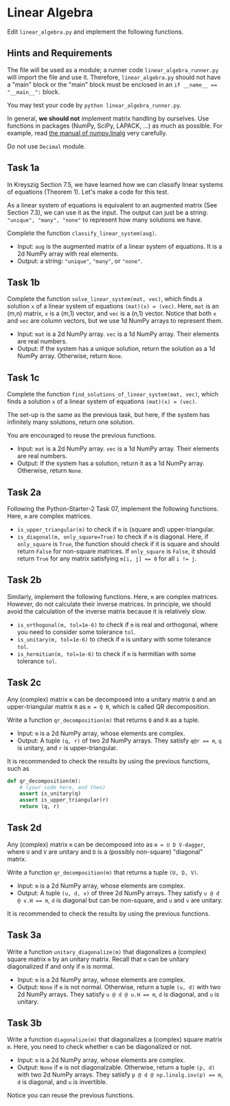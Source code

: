 # Linear Algebra

Edit `linear_algebra.py` and implement the following functions.

## Hints and Requirements

The file will be used as a module; a runner code `linear_algebra_runner.py` will import the file and use it.
Therefore, `linear_algebra.py` should not have a "main" block or the "main" block must be enclosed in an `if __name__ == "__main__":` block.

You may test your code by `python linear_algebra_runner.py`.

In general, **we should not** implement matrix handling by ourselves.
Use functions in packages (NumPy, SciPy, LAPACK, ...) as much as possible.
For example, read [the manual of numpy.linalg](https://numpy.org/doc/stable/reference/routines.linalg.html) very carefully.

Do not use `Decimal` module.

## Task 1a

In Kreyszig Section 7.5, we have learned how we can classify linear systems of equations (Theorem 1).
Let's make a code for this test.

As a linear system of equations is equivalent to an augmented matrix (See Section 7.3), we can use it as the input.
The output can just be a string: `"unique", "many", "none"` to represent how many solutions we have.

Complete the function `classify_linear_system(aug)`.

- Input: `aug` is the augmented matrix of a linear system of equations. It is a 2d NumPy array with real elements.
- Output: a string: `"unique"`, `"many"`, or `"none"`.

## Task 1b

Complete the function `solve_linear_system(mat, vec)`, which finds a solution `x` of a linear system of equations `(mat)(x) = (vec)`.
Here, `mat` is an (m,n) matrix, `x` is a (m,1) vector, and `vec` is a (n,1) vector. Notice that both `x` and `vec` are column vectors, but we use 1d NumPy arrays to represent them.

- Input: `mat` is a 2d NumPy array. `vec` is a 1d NumPy array. Their elements are real numbers.
- Output: If the system has a unique solution, return the solution as a 1d NumPy array. Otherwise, return `None`.

## Task 1c

Complete the function `find_solutions_of_linear_system(mat, vec)`, which finds a solution `x` of a linear system of equations `(mat)(x) = (vec)`.

The set-up is the same as the previous task, but here, if the system has infinitely many solutions, return one solution.

You are encouraged to reuse the previous functions.

- Input: `mat` is a 2d NumPy array. `vec` is a 1d NumPy array. Their elements are real numbers.
- Output: If the system has a solution, return it as a 1d NumPy array. Otherwise, return `None`.

## Task 2a

Following the Python-Starter-2 Task 07, implement the following functions. Here, `m` are complex matrices.

- `is_upper_triangular(m)` to check if `m` is (square and) upper-triangular.
- `is_diagonal(m, only_square=True)` to check if `m` is diagonal. Here, if `only_square` is `True`, the function should check if it is square and should return `False` for non-square matrices. If `only_square` is `False`, it should return `True` for any matrix satisfying `m[i, j] == 0` for all `i != j`.

## Task 2b

Similarly, implement the following functions. Here, `m` are complex matrices. However, do not calculate their inverse matrices. In principle, we should avoid the calculation of the inverse matrix because it is relatively slow.

- `is_orthogonal(m, tol=1e-6)` to check if `m` is real and orthogonal, where you need to consider some tolerance `tol`.
- `is_unitary(m, tol=1e-6)` to check if `m` is unitary with some tolerance `tol`.
- `is_hermitian(m, tol=1e-6)` to check if `m` is hermitian with some tolerance `tol`.

## Task 2c

Any (complex) matrix `m` can be decomposed into a unitary matrix `Q` and an upper-triangular matrix `R` as `m = Q R`, which is called QR decomposition.

Write a function `qr_decomposition(m)` that returns `Q` and `R` as a tuple.

- Input: `m` is a 2d NumPy array, whose elements are complex.
- Output: A tuple `(q, r)` of two 2d NumPy arrays. They satisfy `q@r == m`, `q` is unitary, and `r` is upper-triangular.

It is recommended to check the results by using the previous functions, such as

```python
def qr_decomposition(m):
    # (your code here, and then)
    assert is_unitary(q)
    assert is_upper_triangular(r)
    return (q, r)
```

## Task 2d

Any (complex) matrix `m` can be decomposed into as `m = U D V-dagger`, where `U` and `V` are unitary and `D` is a (possibly non-square) "diagonal" matrix.

Write a function `qr_decomposition(m)` that returns a tuple `(U, D, V)`.

- Input: `m` is a 2d NumPy array, whose elements are complex.
- Output: A tuple `(u, d, v)` of three 2d NumPy arrays. They satisfy `u @ d @ v.H == m`, `d` is diagonal but can be non-square, and `u` and `v` are unitary.

It is recommended to check the results by using the previous functions.

## Task 3a

Write a function `unitary_diagonalize(m)` that diagonalizes a (complex) square matrix `m` by an unitary matrix.
Recall that `m` can be unitary diagonalized if and only if `m` is normal.

- Input: `m` is a 2d NumPy array, whose elements are complex.
- Output: `None` if `m` is not normal. Otherwise, return a tuple `(u, d)` with two 2d NumPy arrays. They satisfy `u @ d @ u.H == m`, `d` is diagonal, and `u` is unitary.

## Task 3b

Write a function `diagonalize(m)` that diagonalizes a (complex) square matrix `m`.
Here, you need to check whether `m` can be diagonalized or not.

- Input: `m` is a 2d NumPy array, whose elements are complex.
- Output: `None` if `m` is not diagonalzable. Otherwise, return a tuple `(p, d)` with two 2d NumPy arrays. They satisfy `p @ d @ np.linalg.inv(p) == m`, `d` is diagonal, and `u` is invertible.

Notice you can reuse the previous functions.
